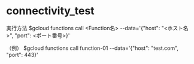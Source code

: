 # connectivity_test

実行方法
$gcloud functions call <Function名> --data='{"host": "<ホスト名>", "port": <ポート番号>}'

（例）
$gcloud functions call function-01 --data='{"host": "test.com", "port": 443}'
